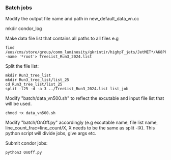 ### Batch jobs
Modify the output file name and path in new_default_data_vn.cc

mkdir condor_log

Make data file list that contains all paths to all files
e.g
```
find /eos/cms/store/group/comm_luminosity/gkrintir/highpT_jets/JetMET*/AK8PFJet500* -name '*root'> TreeList_Run3_2024.list

```
Split the file list:
```
mkdir Run3_tree_list
mkdir Run3_tree_list/list_25
cd Run3_tree_list/list_25
split -l25 -d -a 3 ../TreeList_Run3_2024.list list_job
```

Modify "batch/data_vn500.sh" to reflect the excutable and input file list that will be used. 
```
chmod +x data_vn500.sh
```

Modify "batch/OnOff.py" accordingly (e.g excutable name, file list name, line_count_frac=line_count/X, X needs to be the same as split -lX). This python script will divide jobs, give args etc. 

Submit condor jobs:
```Linux
python3 OnOff.py
```
